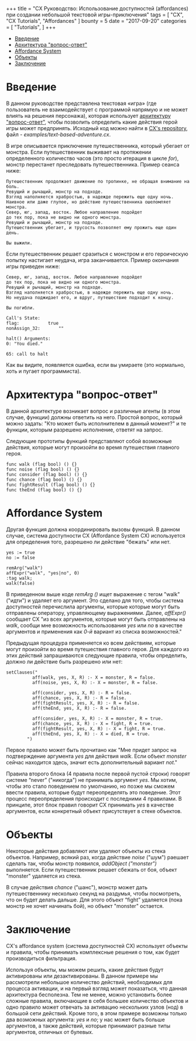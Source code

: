+++
title = "CX Руководство: Использование доступностей (affordances) при создании небольшой текстовой игры-приключения"
tags = [
    "CX",
    "CX Tutorials",
    "Affordances"
]
bounty = 5
date = "2017-09-20"
categories = [
    "Tutorials",
]
+++

<!-- MarkdownTOC autolink="true" bracket="round" depth="2" -->

- [Введение](#introduction)
- [Архитектура "вопрос-ответ"](#challenge-response-architecture)
- [Affordance System](#affordance-system)
- [Объекты](#objects)
- [Заключение](#conclusion)

<!-- /MarkdownTOC -->

# Введение

В данном руководстве представлена текстовая «игра» (где пользователь не взаимодействует
с программой напрямую и не может влиять на решения персонажа), которая использует
[архитектуру "вопрос-ответ"](#challenge-response-architecture), чтобы 
позволить определить какие действия герой игры может 
предпринять. Исходный код можно найти в
[CX's repository](https://github.com/skycoin/cx), файл - *examples/text-based-adventure.cx*.

В игре описывается приключение путешественника, который убегает от
монстра. Если путешественник
выживает на протяжении определенного количество часов (это просто
итерация в цикле *for*), монстр перестанет преследовать путешественника.
Пример сеанса ниже:


```
Путешественник продолжает движение по тропинке, не обращая внимание на боль.
Ревущий и рычащий, монстр на подходе.
Взгляд наполняется храбростью, в надежде пережить еще одну ночь.
Наивное или даже глупое, но действие путешественника ошеломляет монстра.
Север, юг, запад, восток. Любое направление подойдет
до тех пор, пока не видно ни одного монстра.
Ревущий и рычащий, монстр на подходе.
Путешественник убегает, и трусость позволяет ему прожить еще один день.

Вы выжили.
```

Если путешественник решает сразиться с монстром и его героическую попытку настигает
неудача, игра заканчивается. Пример окончания игры приведен ниже:

```
Север, юг, запад, восток. Любое направление подойдет
до тех пор, пока не видно ни одного монстра.
Ревущий и рычащий, монстр на подходе.
Взгляд наполняется храбростью, в надежде пережить еще одну ночь.
Но неудача поджидает его, и вдруг, путешествие подходит к концу.

Вы погибли.

Call's State:
flag:			true
nonAssign_32:		""

halt() Arguments:
0: "You died."

65: call to halt
```

Как вы видите, появляется ошибка, если вы умираете
(это нормально, хоть и пугает программиста).

# Архитектура "вопрос-ответ"

В данной архитектуре возникает вопрос и различные агенты (в
этом случае, функции) должны ответить на него. Простой вопрос,
который можно задать: "Кто может быть исполнителем в данный момент?" и те 
функции, которым разрешено исполнение, ответят на запрос.

Следующие прототипы функций представляют собой возможные действия, которые
могут произойти во время путешествия главного героя.

```
func walk (flag bool) () {}
func noise (flag bool) () {}
func consider (flag bool) () {}
func chance (flag bool) () {}
func fightResult (flag bool) () {}
func theEnd (flag bool) () {}
```

# Affordance System 

Другая функция должна координировать вызовы функций. В данном случае,
система доступности CX (Affordance System CX) используется для определения того,
разрешено ли действие "бежать" или нет.

```
yes := true
no := false

remArg("walk")
affExpr("walk", "yes|no", 0)
:tag walk;
walk(false)
```

В приведенном выше коде *remArg ()* ищет выражение с тегом "walk" ("идти")
и удаляет его аргумент. Это сделано для того, чтобы система доступностей
перечислила аргументы, которые которые могут быть отправлены оператору, 
управляющему выражениями. Далее, *affExpr()* сообщает CX "из всех аргументов,
которые могут быть отправлены на *walk*, сообщи мне возможность использования *yes* или *no* 
в качестве аргументов и применения как *0-й* вариант из списка возможностей."

Предыдущая процедура применяется ко всем действиям, которые могут произойти
во время путешествия главного героя. Для каждого из этих действий
запрашиваются следующие правила, чтобы определить, должно ли действие быть
разрешено или нет:

```
setClauses("
          aff(walk, yes, X, R) :- X = monster, R = false.
          aff(noise, yes, X, R) :- X = monster, R = false.

          aff(consider, yes, X, R) :- R = false.
          aff(chance, yes, X, R) :- R = false.
          aff(fightResult, yes, X, R) :- R = false.
          aff(theEnd, yes, X, R) :- R = false.

          aff(consider, yes, X, R) :- X = monster, R = true.
          aff(chance, yes, X, R) :- X = fight, R = true.
          aff(fightResult, yes, X, R) :- X = fight, R = true.
          aff(theEnd, yes, X, R) :- X = died, R = true.
        ")
```

Первое правило может быть прочитано как "Мне придет запрос на подтверждение 
аргумента *yes* для действия *walk*. Если объект *monster* сейчас находится здесь,
значит есть дополнительный вариант *not*."

Правила второго блока (4 правила после первой пустой строки) 
говорят системе “never” ("никогда") не принимать аргумент *yes*. Мы хотим,
чтобы это стало поведением по умолчанию, но 
позже мы сможем ввести правила, которые будут переопределять это поведение.
Этот процесс переопределения происходит с последними 4 правилами.
В принципе, этот блок правил говорит CX принимать *yes*
в качестве аргументов, если конкретный объект
присутствует в стеке объектов.

# Объекты

Некоторые действия добавляют или удаляют объекты из стека объектов.
Например, всякий раз, когда действие *noise* ("шум") раешает сделать так,
чтобы монстр появился, *addObject ("monster")* выполняется.
Если путешественник решает
сбежать от боя, объект "monster" удаляется из стека.

В случае действия *chance* ("шанс"), монстр может дать 
путешественнику несколько секунд на раздумья, чтобы посмотреть, что он будет делать дальше.
Для этого объект “fight” удаляется (пока монстр не хочет начинать бой), но объект "monster" остается.

# Заключение

CX's affordance system (система доступностей CX) использует объекты и правила,
чтобы принимать комплексные решения о том, как будет производиться фильтрация.

Используя объекты, мы можем решить, какие действия будут активированы или
дезактивированы. В данном примере мы рассмотрели небольшое количество действий, 
необходимых для процесса активации, и на первый взгляд может показаться, 
что данная архитектура бесполезна. Тем не менее, 
можно установить более сложные правила, включающие в себя большее количество объектов
и одно правило может отвечать за активацию нескольких узлов (нод) в большой сети действий.
Кроме того, в этом примере возможны только два возможных аргумента:
*yes* и *no*; у нас может быть больше аргументов, а также действий,
которые принимают разные типы аргументов, отличных от булевых.
